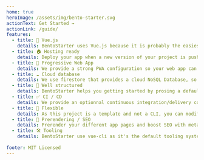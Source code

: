 ```yaml
---
home: true
heroImage: /assets/img/bento-starter.svg
actionText: Get Started →
actionLink: /guide/
features:
  - title: 💚 Vue.js
    details: BentoStarter uses Vue.js because it is probably the easiest js framework to learn today.  
  - title: 🏠 Hosting ready
    details: Deploy your app when a new version of your project is pushed, thanks to Firebase hosting.
  - title: 🚀 Progressive Web App
    details: We provide a strong PWA configuration so your web app can be used as a mobile (IOS / Android) or desktop application.
  - title: ☁️ Cloud database
    details: We use firestore that provides a cloud NoSQL Database, so you can focus on writing your web app code. 
  - title: 📁 Well structured
    details: BentoStarter helps you getting started by prosing a default app structure based on best practices. 
  - title: ✅ CI / CD
    details: We provide an optionnal continuous integration/delivery configuration that helps you to control your code quality before deployment.
  - title: 🙌 Flexible
    details: As this project is a template and not a CLI, you can modify the whole project according to you needs.
  - title: 🔎 Prerendering / SEO
    details: Prerender your different app pages and boost SEO with meta-data description per page.
  - title: 🛠 Tooling
    details: BentoStarter use vue-cli as it's the default tooling system for Vue.js.
  
footer: MIT Licensed
---
```

